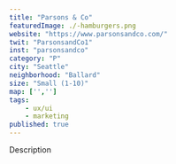 ```yaml
---
title: "Parsons & Co"
featuredImage: ./-hamburgers.png
website: "https://www.parsonsandco.com/"
twit: "ParsonsandCo1"
inst: "parsonsandco"
category: "P"
city: "Seattle"
neighborhood: "Ballard"
size: "Small (1-10)"
map: ['','']
tags:
    - ux/ui
    - marketing
published: true
---
```


Description
